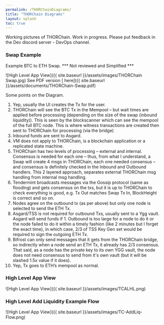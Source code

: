 ```yaml
---
permalink: /THORChainDiagrams/
title: "THORChain Diagrams"
layout: splash
toc: true
---
```


Working pictures of THORChain. Work in progress. Please put feedback in the Dev discord server - DevOps channel. 

### Swap Example
Example BTC to ETH Swap. *** Not reviewed and Simplified ***

![High Level App View]({{ site.baseurl }}/assets/images/THORChain Swap.jpg)
See PDF version [ here]({{ site.baseurl }}/assets/documents/THORChain-Swap.pdf)

Some points on the Diagram. 
1.	Yep, usually the UI creates the Tx for the user. 
2.	THORChain will see the BTC Tx in the Mempool – but wait times are applied before processing (depending on the size of the swap (inbound liquidity)). This is seen by the blockscanner which can see the mempool of the full BTC node. This is where witness transactions are created then sent to THORChain for processing (via the bridge)
3.	Inbound funds are sent to Asgard. 
5.	VM does not apply to THORChain, is a blockchain application or a replicated state machine. 
6.	THORChain has two levels of processing – external and internal. Consensus is needed for each one – thus, from what I understand, a Swap will create 4 msgs in THORChain, each one needed consensus – and consensus is definitely checked in the Inbound and Outbound handlers. This 2 layered approach, separates external THORChain msg handling from internal msg handling.
7.	Tendermint broadcasts messages via the Gossip protocol (same as flooding) and gets consensus on the txs, but it is up to THORChain to check everything is good, e.g. Tx Out matches Swap Tx In, BlockHeight is correct and so on.
8.	Nodes agree on the outbound tx (as per above) but only one node is selected to send the ETH Tx. 
9.	Asgard/TSS is not required for outbound Txs, usually sent to a Ygg vault. Asgard will send funds if 1. Outbound is too large for a node to do it or the node failed to do it within a timely fashion (like 2 minutes but I forget the exact time), in which case, 2/3 of TSS Key Gen set would be required to sign the outgoing ETH Tx. 
10.	Bifrost can only send messages that it gets from the THORChain bridge, so indirectly when a node send an ETH Tx, it already has 2/3 consensus. That said, as a node has the private key to its own YGG vault, the node does not need consensus to send from it's own vault (but it will be slashed 1.5x value if it does).
11.	Yep, Tx goes to ETH’s mempool as normal. 


### High Level App View
![High Level App View]({{ site.baseurl }}/assets/images/TCALHL.png)

### High Level Add Liquidity Example Flow
![High Level App View]({{ site.baseurl }}/assets/images/TC-AddLiq-Flow.png)
